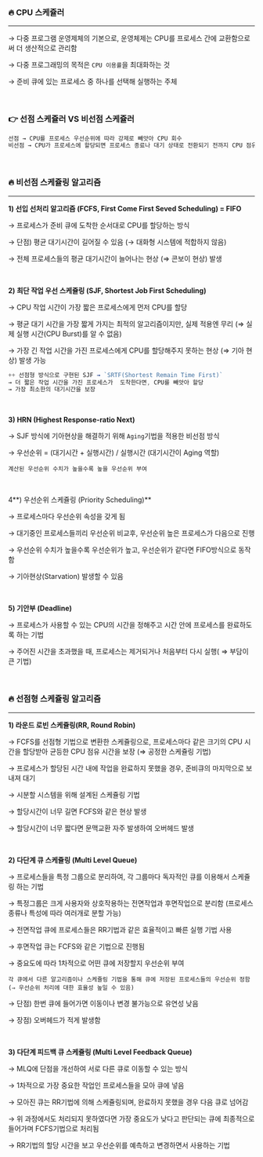 ### 🔥 CPU 스케쥴러
---
→ 다중 프로그램 운영제체의 기본으로, 
    운영체제는 CPU를 프로세스 간에 교환함으로써 더 생산적으로 관리함

→ 다중 프로그래밍의 목적은 `CPU 이용률`을 최대화하는 것

→ 준비 큐에 있는 프로세스 중 하나를 선택해 실행하는 주체

<br/>

### 👉 선점 스케쥴러 VS 비선점 스케쥴러

```jsx
선점 → CPU를 프로세스 우선순위에 따라 강제로 빼앗아 CPU 회수
비선점 → CPU가 프로세스에 할당되면 프로세스 종료나 대기 상태로 전환되기 전까지 CPU 점유
```

<br/>

### 🔥 비선점 스케쥴링 알고리즘

---

**1) 선입 선처리 알고리즘 (FCFS, First Come First Seved Scheduling) = FIFO**

→ 프로세스가 준비 큐에 도착한 순서대로 CPU를 할당하는 방식

→ 단점) 평균 대기시간이 길어질 수 있음 (→ 대화형 시스템에 적합하지 않음)

→ 전체 프로세스들의 평균 대기시간이 늘어나는 현상 (⇒ 콘보이 현상) 발생

<br/>

**2) 최단 작업 우선 스케쥴링 (SJF, Shortest Job First Scheduling)**

→ CPU 작업 시간이 가장 짧은 프로세스에게 먼저 CPU를 할당

→ 평균 대기 시간을 가장 짧게 가지는 최적의 알고리즘이지만, 실제 적용엔 무리 
    (⇒ 실제 실행 시간(CPU Burst)를 알 수 없음)

→ 가장 긴 작업 시간을 가진 프로세스에게 CPU를 할당해주지 못하는 현상 (⇒ 기아 현상) 발생 가능

```jsx
++ 선점형 방식으로 구현된 SJF → `SRTF(Shortest Remain Time First)`
→ 더 짧은 작업 시간을 가진 프로세스가  도착한다면, CPU를 빼앗아 할당 
→ 가장 최소한의 대기시간을 보장
```

<br/>

**3) HRN (Highest Response-ratio Next)**

→ SJF 방식에 기아현상을 해결하기 위해 `Aging`기법을 적용한 비선점 방식

→ 우선순위  = (대기시간 + 실행시간) / 실행시간 (대기시간이 Aging 역할)

    계산된 우선순위 수치가 높을수록 높을 우선순위 부여

<br/>

4**) 우선순위 스케쥴링 (Priority Scheduling)**

→ 프로세스마다 우선순위 속성을 갖게 됨

→ 대기중인 프로세스들끼리 우선순위 비교후, 우선순위 높은 프로세스가 다음으로 진행

→ 우선순위 수치가 높을수록 우선순위가 높고, 우선순위가 같다면 FIFO방식으로 동작함

→ 기아현상(Starvation) 발생할 수 있음

<br/>

**5) 기안부 (Deadline)**

→ 프로세스가 사용할 수 있는 CPU의 시간을 정해주고 시간 안에 프로세스를 완료하도록 하는 기법

→ 주어진 시간을 초과했을 때, 프로세스는 제거되거나 처음부터 다시 실행( ⇒ 부담이 큰 기법)

<br/>

### 🔥 선점형 스케쥴링 알고리즘

---

**1) 라운드 로빈 스케쥴링(RR, Round Robin)**

→ FCFS를 선점형 기법으로 변환한 스케쥴링으로, 프로세스마다 같은 크기의 CPU 시간을 할당받아 
    균등한 CPU 점유 시간을 보장 (⇒ 공정한 스케쥴링 기법)

→ 프로세스가 할당된 시간 내에 작업을 완료하지 못했을 경우, 준비큐의 마지막으로 보내져 대기

→ 시분할 시스템을 위해 설계된 스케쥴링 기법

→ 할당시간이 너무 길면 FCFS와 같은 현상 발생

→ 할당시간이 너무 짧다면 문맥교환 자주 발생하여 오버헤드 발생 

<br/>

**2) 다단계 큐 스케쥴링 (Multi Level Queue)**

→ 프로세스들을 특정 그룹으로 분리하여, 각 그룹마다 독자적인 큐를 이용해서 스케쥴링 하는 기법

→ 특정그룹은 크게 사용자와 상호작용하는 전면작업과 후면작업으로 분리함 
    (프로세스 종류나 특성에 따라 여러개로 분할 가능)

→ 전면작업 큐에 프로세스들은 RR기법과 같은 효율적이고 빠른 실행 기법 사용

→ 후면작업 큐는 FCFS와 같은 기법으로 진행됨

→ 중요도에 따라 1차적으로 어떤 큐에 저장할지 우선순위 부여

    각 큐에서 다른 알고리즘이나 스케쥴링 기법을 통해 큐에 저장된 프로세스들의 우선순위 정함
    (⇒ 우선순위 처리에 대한 효율성 높일 수 있음)

→ 단점) 한번 큐에 들어가면 이동이나 변경 불가능으로 유연성 낮음

→ 장점) 오버헤드가 적게 발생함

<br/>

**3) 다단계 피드백 큐 스케쥴링 (Multi Level Feedback Queue)**

→ MLQ에 단점을 개선하여 서로 다른 큐로 이동할 수 있는 방식

→ 1차적으로 가장 중요한 작업인 프로세스들을 모아 큐에 넣음

→ 모아진 큐는 RR기법에 의해 스케쥴링되며, 완료하지 못했을 경우 다음 큐로 넘어감

→ 위 과정에서도 처리되지 못하였다면 가장 중요도가 낮다고 판단되는 큐에 최종적으로 들어가며
    FCFS기법으로 처리됨

→ RR기법의 할당 시간을 보고 우선순위를 예측하고 변경하면서 사용하는 기법
